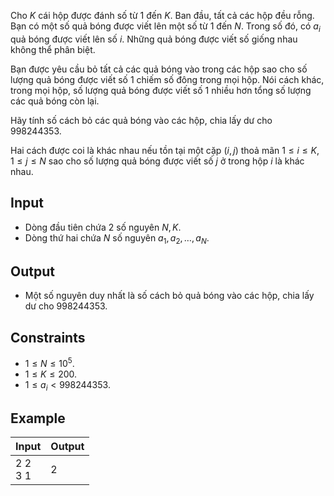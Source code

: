 Cho $K$ cái hộp được đánh số từ $1$ đến $K$. Ban đầu, tất cả các hộp đều rỗng. Bạn có một số quả bóng được viết lên một số từ $1$ đến $N$. Trong số đó, có $a_i$ quả bóng được viết lên số $i$. Những quả bóng được viết số giống nhau không thể phân biệt.

Bạn được yêu cầu bỏ tất cả các quả bóng vào trong các hộp sao cho số lượng quả bóng được viết số $1$ chiếm số đông trong mọi hộp. Nói cách khác, trong mọi hộp, số lượng quả bóng được viết số 1 nhiều hơn tổng số lượng các quả bóng còn lại.

Hãy tính số cách bỏ các quả bóng vào các hộp, chia lấy dư cho $998244353$.

Hai cách được coi là khác nhau nếu tồn tại một cặp $(i,j)$ thoả mãn $1\le i\le K, 1\le j\le N$ sao cho số lượng quả bóng được viết số $j$ ở trong hộp $i$ là khác nhau.

## Input

- Dòng đầu tiên chứa 2 số nguyên $N, K$.
- Dòng thứ hai chứa $N$ số nguyên $a_1, a_2, \dots, a_N$.

## Output

- Một số nguyên duy nhất là số cách bỏ quả bóng vào các hộp, chia lấy dư cho $998244353$.

## Constraints

- $1 \le N \le 10^5$.
- $1 \le K \le 200$.
- $1 \le a_i < 998244353$.

## Example

| Input      | Output |
| ---------- | ------ |
| 2 2<br>3 1 | 2      |